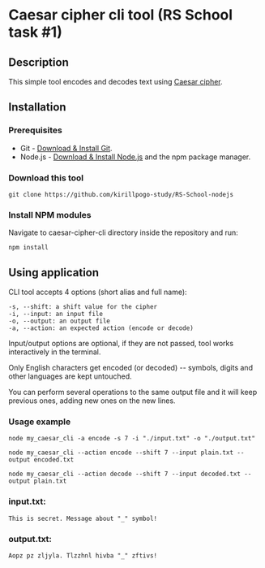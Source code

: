 # Caesar cipher cli tool (RS School task #1)

## Description
This simple tool encodes and decodes text using [Caesar cipher](https://en.wikipedia.org/wiki/Caesar_cipher).

## Installation

###  Prerequisites

- Git - [Download & Install Git](https://git-scm.com/downloads).
- Node.js - [Download & Install Node.js](https://nodejs.org/en/download/) and the npm package manager.

###  Download this tool

```
git clone https://github.com/kirillpogo-study/RS-School-nodejs
```

###  Install NPM modules

Navigate to caesar-cipher-cli directory inside the repository and run:

```
npm install
```

## Using application

CLI tool accepts 4 options (short alias and full name):

    -s, --shift: a shift value for the cipher
    -i, --input: an input file
    -o, --output: an output file
    -a, --action: an expected action (encode or decode)

Input/output options are optional, if they are not passed, tool works interactively in
the terminal.

Only English characters get encoded (or decoded) -- symbols, digits and other
languages are kept untouched.

You can perform several operations to the same output file and it will keep previous
ones, adding new ones on the new lines.

###  Usage example

```
node my_caesar_cli -a encode -s 7 -i "./input.txt" -o "./output.txt"
```
```
node my_caesar_cli --action encode --shift 7 --input plain.txt --output encoded.txt
```
```
node my_caesar_cli --action decode --shift 7 --input decoded.txt --output plain.txt
```

### input.txt:
```
This is secret. Message about "_" symbol!
```

### output.txt:
```
Aopz pz zljyla. Tlzzhnl hivba "_" zftivs!
```
